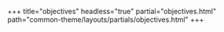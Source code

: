 +++
title="objectives"
headless="true"
partial="objectives.html"
path="common-theme/layouts/partials/objectives.html"
+++


